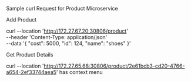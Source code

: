 Sample curl Request for Product Microservice
 
Add Product
 
curl --location 'http://172.27.67.20:30806/product' \
--header 'Content-Type: application/json' \
--data '{
    "cost": 5000,
    "id": 124,
    "name": "shoes"
}'
 
Get Product Details
 
curl --location 'http://172.27.65.68:30806/product/2e61bcb3-cd20-4766-a654-2ef33744aea5'
has context menu
